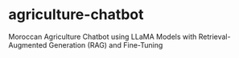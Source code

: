 # agriculture-chatbot
Moroccan Agriculture Chatbot using LLaMA Models with Retrieval-Augmented Generation (RAG) and Fine-Tuning
